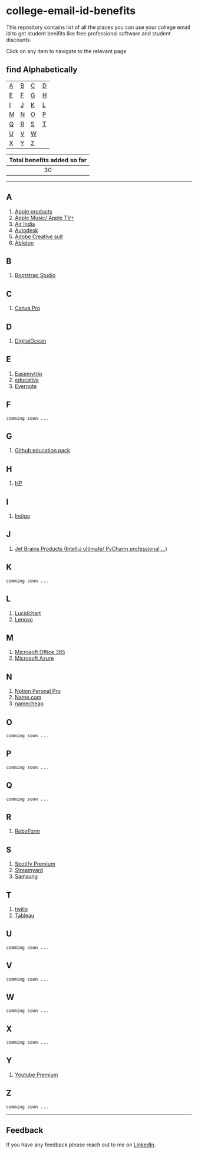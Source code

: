 # college-email-id-benefits
This repository contains list of all the places you can use your college email id to get student benifits like free professional software and student discounts

Click on any item to navigate to the relevant page


## find Alphabetically
 |      |    |    |    |
 |  --- |--- | ---|--- |
 |    [A](#A) |  [B](#B) |  [C](#C) | [D](#D)  |  
 |    [E](#E) |  [F](#F) |  [G](#G) | [H](#H)  |  
 |    [I](#I) |  [J](#J) |  [K](#K) | [L](#L)  |  
 |    [M](#M) |  [N](#N) |  [O](#O) | [P](#P)  |  
 |    [Q](#Q) |  [R](#R) |  [S](#S) | [T](#T)  |  
 |    [U](#U) |  [V](#V) |  [W](#W) |    |  
 |    [X](#X) |  [Y](#Y) |  [Z](#Z) |    | 

|Total benefits added so far|
 |:-------------------:|
 |      30            |

---
## A

1. [Apple products](https://www.myunidays.com/IN/en-IN/partners/appleeducationstore/spotlight/online)
2. [Apple Music/ Apple TV+](https://support.apple.com/en-in/HT205928)
3. [Air India](https://www.airindia.in/student-concession.htm)
4. [Autodesk](https://www.autodesk.com/education/edu-software/overview?sorting=featured&filters=individual)
5. [Adobe Creative suit](https://www.adobe.com/in/creativecloud/buy/students.html)
6. [Ableton](https://www.ableton.com/en/shop/education/#eligibility)

## B
1. [Bootstrap Studio](https://bootstrapstudio.io/student-pack)
## C

1. [Canva Pro](https://www.canva.com/education/github/)

## D
1. [DigitalOcean](https://www.digitalocean.com/github-students/)
## E
1. [Easemytrip](https://www.easemytrip.com/offers/students.html?CouponCode=EMTSTUDENT)
2. [educative](https://www.educative.io/github-students?utm_source=github-student-pack)
3. [Evernote](https://evernote.com/students/)
    
## F
    comming soon ...
## G
    
1. [Github education pack](https://education.github.com/pack)

## H
1. [HP](https://www.hp.com/in-en/shop/students/about-the-program)
## I
1. [Indigo](https://www.goindigo.in/add-on-services/student-discount.html)

## J

1. [Jet Brains Products (IntelliJ ultimate/ PyCharm professional ...) ](https://www.jetbrains.com/shop/eform/students)

## K
    comming soon ...
## L
1. [Lucidchart](https://www.lucidchart.com/pages/usecase/education)
2. [Lenovo](https://lenovo.studentbeans.com/)
## M
1. [Microsoft Office 365](https://www.microsoft.com/en-in/education/products/office)
2. [Microsoft Azure](https://azure.microsoft.com/en-in/free/students/)
## N

1. [Notion Peronal Pro](https://www.notion.so/product/notion-for-education)
2. [Name.com](https://www.name.com/partner/github-students)
3. [namecheap](https://nc.me/landing/github)
## O
    comming soon ...
## P
    comming soon ...
## Q
    comming soon ...
## R
1. [RoboForm](https://www.roboform.com/promotions/college)
## S

1. [Spotify Premium](https://www.spotify.com/in-en/student/)
2. [Streamyard](https://streamyard.com/github-students)
3. [Samsung](https://www.samsung.com/in/microsite/student-advantage/)

## T
1. [twilio](https://www.twilio.com/quest/github-education)
2. [Tableau](https://www.tableau.com/academic/students)
## U
    comming soon ...
## V
    comming soon ...
## W
    comming soon ...
## X
    comming soon ...
## Y

1. [Youtube Premium](https://www.youtube.com/premium/student)

## Z
    comming soon ...
---
## Feedback

If you have any feedback please reach out to me on [LinkedIn](https://www.linkedin.com/in/akashghanate/). 
